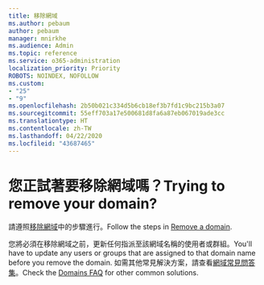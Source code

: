 ```yaml
---
title: 移除網域
ms.author: pebaum
author: pebaum
manager: mnirkhe
ms.audience: Admin
ms.topic: reference
ms.service: o365-administration
localization_priority: Priority
ROBOTS: NOINDEX, NOFOLLOW
ms.custom:
- "25"
- "9"
ms.openlocfilehash: 2b50b021c334d5b6cb18ef3b7fd1c9bc215b3a07
ms.sourcegitcommit: 55eff703a17e500681d8fa6a87eb067019ade3cc
ms.translationtype: HT
ms.contentlocale: zh-TW
ms.lasthandoff: 04/22/2020
ms.locfileid: "43687465"
---
```

# <a name="trying-to-remove-your-domain"></a><span data-ttu-id="a732e-102">您正試著要移除網域嗎？</span><span class="sxs-lookup"><span data-stu-id="a732e-102">Trying to remove your domain?</span></span>

<span data-ttu-id="a732e-103">請遵照[移除網域](https://docs.microsoft.com/office365/admin/get-help-with-domains/remove-a-domain)中的步驟進行。</span><span class="sxs-lookup"><span data-stu-id="a732e-103">Follow the steps in [Remove a domain](https://docs.microsoft.com/office365/admin/get-help-with-domains/remove-a-domain).</span></span>
  
<span data-ttu-id="a732e-104">您將必須在移除網域之前，更新任何指派至該網域名稱的使用者或群組。</span><span class="sxs-lookup"><span data-stu-id="a732e-104">You'll have to update any users or groups that are assigned to that domain name before you remove the domain.</span></span> <span data-ttu-id="a732e-105">如需其他常見解決方案，請查看[網域常見問答集](https://docs.microsoft.com/office365/admin/setup/domains-faq)。</span><span class="sxs-lookup"><span data-stu-id="a732e-105">Check the [Domains FAQ](https://docs.microsoft.com/office365/admin/setup/domains-faq) for other common solutions.</span></span>
  